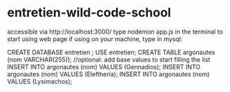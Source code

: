 # entretien-wild-code-school
accessible via http://localhost:3000/
type nodemon app.js in the terminal to start using web page
if using on your machine, type in mysql:

CREATE DATABASE entretien ;
USE entretien;
CREATE TABLE argonautes (nom VARCHAR(255));
//optional: add base values to start filling the list
  INSERT INTO argonautes (nom) VALUES (Gennadios);
  INSERT INTO argonautes (nom) VALUES (Eleftheria);
  INSERT INTO argonautes (nom) VALUES (Lysimachos);
